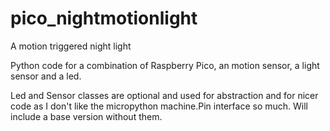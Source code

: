 # pico_nightmotionlight
A motion triggered night light

Python code for a combination of Raspberry Pico, an motion sensor, a light sensor and a led.

Led and Sensor classes are optional and used for abstraction and for nicer code as I don't like the micropython machine.Pin interface so much.
Will include a base version without them.
